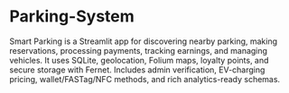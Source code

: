 # Parking-System
Smart Parking is a Streamlit app for discovering nearby parking, making reservations, processing payments, tracking earnings, and managing vehicles. It uses SQLite, geolocation, Folium maps, loyalty points, and secure storage with Fernet. Includes admin verification, EV-charging pricing, wallet/FASTag/NFC methods, and rich analytics-ready schemas.
